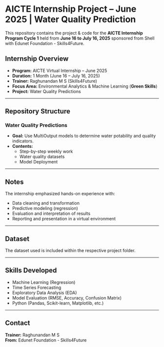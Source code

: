# AICTE Internship Project – June 2025 | Water Quality Prediction

This repository contains the project & code for the **AICTE Internship Program Cycle 1** held from **June 16 to July 16, 2025** sponsored from Shell with Edunet Foundation - Skills4Future.

## Internship Overview

- **Program:** AICTE Virtual Internship – June 2025
- **Duration:** 1 Month (June 16 – July 16, 2025)
- **Trainer:** Raghunandan M S (Skills4Future)
- **Focus Area:** Environmental Analytics & Machine Learning (**Green Skills**)
- **Project:** 
 Water Quality Predictions

---

## Repository Structure

### **Water Quality Predictions**
- **Goal:** Use MultiOutput models to determine water potability and quality indicators.
- **Contents:**
  - Step-by-step weekly work
  - Water quality datasets
  - Model Deployment

---

## Notes

The internship emphasized hands-on experience with:

- Data cleaning and transformation
- Predictive modeling (regression)
- Evaluation and interpretation of results
- Reporting and presentation in a virtual environment

---

## Dataset

The dataset used is included within the respective project folder.

---

## Skills Developed

- Machine Learning (Regression)
- Time Series Forecasting
- Exploratory Data Analysis (EDA)
- Model Evaluation (RMSE, Accuracy, Confusion Matrix)
- Python (Pandas, Scikit-learn, Matplotlib, etc.)

---

## Contact

**Trainer:** Raghunandan M S  
**From:** Edunet Foundation - Skills4Future  

